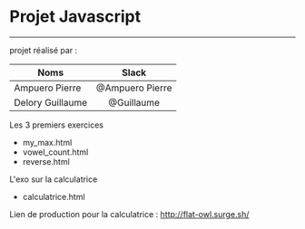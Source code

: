 # Projet Javascript
***

projet réalisé par :

| Noms      | Slack          |
| ------------- |:-------------:|
|Ampuero Pierre    | @Ampuero Pierre |
|Delory Guillaume    | @Guillaume | 

Les 3 premiers exercices
* my_max.html
* vowel_count.html
* reverse.html

L'exo sur la calculatrice
* calculatrice.html

Lien de production pour la calculatrice : http://flat-owl.surge.sh/
